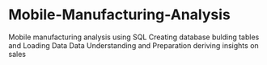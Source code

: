 # Mobile-Manufacturing-Analysis
Mobile manufacturing analysis using SQL
Creating database bulding tables and Loading Data 
Data Understanding and Preparation
deriving insights on sales 
